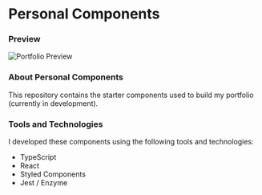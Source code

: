 # Personal Components

### Preview

![Portfolio Preview](https://res.cloudinary.com/dzqvoj4jv/image/upload/v1626339193/Desktop_-_2_kt91qw.png)

### About Personal Components

This repository contains the starter components used to build my portfolio (currently in development).

### Tools and Technologies

I developed these components using the following tools and technologies:

- TypeScript
- React
- Styled Components
- Jest / Enzyme
